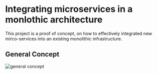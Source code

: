 # Integrating microservices in a monlothic architecture

This project is a proof of concept, on how to effectively integrated new mirco-services into an existing monolithic 
infrastructure. 

## General Concept

![general concept](https://preview.ibb.co/nqCTuS/Bildschirmfoto_2018_05_09_um_08_17_26.png "communication amongst services")


